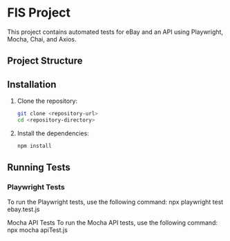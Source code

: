 # FIS Project

This project contains automated tests for eBay and an API using Playwright, Mocha, Chai, and Axios.

## Project Structure

## Installation

1. Clone the repository:
    ```sh
    git clone <repository-url>
    cd <repository-directory>
    ```

2. Install the dependencies:
    ```sh
    npm install
    ```

## Running Tests

### Playwright Tests

To run the Playwright tests, use the following command:
 npx playwright test ebay.test.js


Mocha API Tests
To run the Mocha API tests, use the following command:
 npx mocha apiTest.js        




